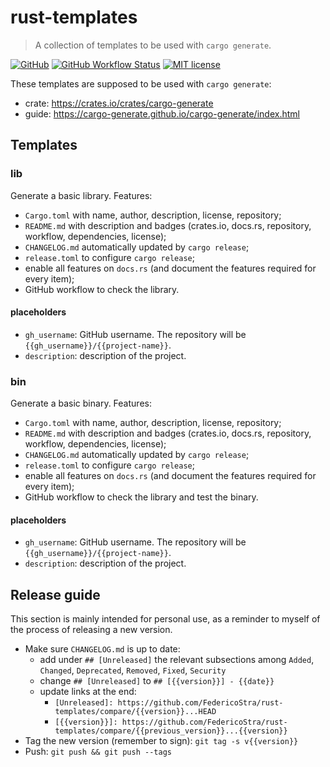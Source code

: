 # rust-templates

> A collection of templates to be used with `cargo generate`.

[![GitHub](https://img.shields.io/static/v1?label=github&message=FedericoStra/rust-templates&color=brightgreen&logo=github)](https://github.com/FedericoStra/rust-templates)
[![GitHub Workflow Status](https://img.shields.io/github/workflow/status/FedericoStra/rust-templates/Build%20Template?logo=githubactions&logoColor=white)](https://github.com/FedericoStra/rust-templates/actions/workflows/build.yml)
[![MIT license](https://img.shields.io/github/license/FedericoStra/rust-templates)](https://github.com/FedericoStra/rust-templates/blob/master/LICENSE)

These templates are supposed to be used with `cargo generate`:
- crate: <https://crates.io/crates/cargo-generate>
- guide: <https://cargo-generate.github.io/cargo-generate/index.html>

## Templates

### lib

Generate a basic library. Features:
- `Cargo.toml` with name, author, description, license, repository;
- `README.md` with description and badges (crates.io, docs.rs, repository, workflow, dependencies, license);
- `CHANGELOG.md` automatically updated by `cargo release`;
- `release.toml` to configure `cargo release`;
- enable all features on `docs.rs` (and document the features required for every item);
- GitHub workflow to check the library.

#### placeholders

- `gh_username`: GitHub username. The repository will be `{{gh_username}}/{{project-name}}`.
- `description`: description of the project.

### bin

Generate a basic binary. Features:
- `Cargo.toml` with name, author, description, license, repository;
- `README.md` with description and badges (crates.io, docs.rs, repository, workflow, dependencies, license);
- `CHANGELOG.md` automatically updated by `cargo release`;
- `release.toml` to configure `cargo release`;
- enable all features on `docs.rs` (and document the features required for every item);
- GitHub workflow to check the library and test the binary.

#### placeholders

- `gh_username`: GitHub username. The repository will be `{{gh_username}}/{{project-name}}`.
- `description`: description of the project.

## Release guide

This section is mainly intended for personal use, as a reminder to myself of the process of releasing a new version.

- Make sure `CHANGELOG.md` is up to date:
    + add under `## [Unreleased]` the relevant subsections among `Added`, `Changed`, `Deprecated`, `Removed`, `Fixed`, `Security`
    + change `## [Unreleased]` to `## [{{version}}] - {{date}}`
    + update links at the end:
        * `[Unreleased]: https://github.com/FedericoStra/rust-templates/compare/{{version}}...HEAD`
        * `[{{version}}]: https://github.com/FedericoStra/rust-templates/compare/{{previous_version}}...{{version}}`
- Tag the new version (remember to sign): `git tag -s v{{version}}`
- Push: `git push && git push --tags`
